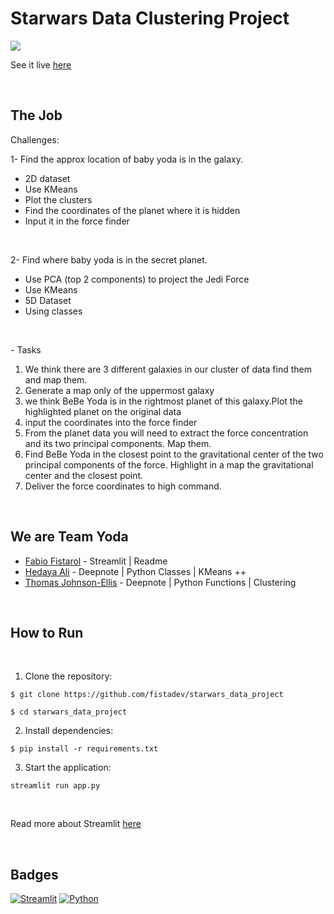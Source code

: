 # Starwars Data Clustering Project

![](https://cdn.ilpost.it/wp-content/uploads/2019/12/babyyoda.jpg?x72029)

See it live [here](https://share.streamlit.io/fistadev/starwars_data_project/main/app.py)

<p>&nbsp;</p>

## The Job

Challenges:

1- Find the approx location of baby
yoda is in the galaxy.

- 2D dataset
- Use KMeans
- Plot the clusters
- Find the coordinates of the planet where it is hidden
- Input it in the force finder

<p>&nbsp;</p>

2- Find where baby yoda is in the secret planet.

- Use PCA (top 2 components) to project the Jedi Force
- Use KMeans
- 5D Dataset
- Using classes

<p>&nbsp;</p>

_-_ Tasks

1. We think there are 3 different galaxies in our cluster of data find them
   and map them.
2. Generate a map only of the uppermost galaxy
3. we think BeBe Yoda is in the rightmost planet of this galaxy.Plot the
   highlighted planet on the original data
4. input the coordinates into the force finder
5. From the planet data you will need to extract the force concentration
   and its two principal components. Map them.
6. Find BeBe Yoda in the closest point to the gravitational center of the
   two principal components of the force. Highlight in a map the
   gravitational center and the closest point.
7. Deliver the force coordinates to high command.

<p>&nbsp;</p>

## We are Team Yoda

- [Fabio Fistarol](https://github.com/fistadev) - Streamlit | Readme
- [Hedaya Ali](https://github.com/HedayaAli) - Deepnote | Python Classes | KMeans ++
- [Thomas Johnson-Ellis](https://github.com/Tomjohnsonellis) - Deepnote | Python Functions | Clustering

<p>&nbsp;</p>

## How to Run

<p>&nbsp;</p>

1. Clone the repository:

```
$ git clone https://github.com/fistadev/starwars_data_project

$ cd starwars_data_project
```

2. Install dependencies:

```
$ pip install -r requirements.txt
```

3. Start the application:

```
streamlit run app.py
```

<p>&nbsp;</p>

Read more about Streamlit [here](https://docs.streamlit.io/en/stable/index.html)

<p>&nbsp;</p>

## Badges

[![Streamlit](https://img.shields.io/badge/made%20with-Streamlit-red)](https://streamlit.io/)
[![Python](https://img.shields.io/badge/python-v3.8-blue)](https://www.python.org/)
